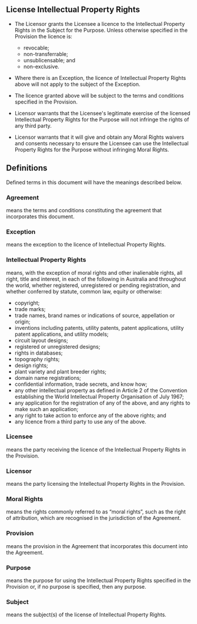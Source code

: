 ## License Intellectual Property Rights

- The Licensor grants the Licensee a licence to the Intellectual Property Rights in the Subject for the Purpose. Unless otherwise specified in the Provision the licence is:

  - revocable;
  - non-transferrable;
  - unsublicensable; and
  - non-exclusive.

- Where there is an Exception, the licence of Intellectual Property Rights above will not apply to the subject of the Exception.
- The licence granted above will be subject to the terms and conditions specified in the Provision.
- Licensor warrants that the Licensee's legitimate exercise of the licensed Intellectual Property Rights for the Purpose will not infringe the rights of any third party.
- Licensor warrants that it will give and obtain any Moral Rights waivers and consents necessary to ensure the Licensee can use the Intellectual Property Rights for the Purpose without infringing Moral Rights.

## Definitions

Defined terms in this document will have the meanings described below.

### Agreement
means the terms and conditions constituting the agreement that incorporates this document.

### Exception
means the exception to the licence of Intellectual Property Rights.

### Intellectual Property Rights
means, with the exception of moral rights and other inalienable rights, all right, title and interest, in each of the following in Australia and throughout the world, whether registered, unregistered or pending registration, and whether conferred by statute, common law, equity or otherwise:
- copyright;
- trade marks;
- trade names, brand names or indications of source, appellation or origin;
- inventions including patents, utility patents, patent applications, utility patent applications, and utility models;
- circuit layout designs;
- registered or unregistered designs;
- rights in databases;
- topography rights;
- design rights;
- plant variety and plant breeder rights;
- domain name registrations;
- confidential information, trade secrets, and know how;
- any other intellectual property as defined in Article 2 of the Convention establishing the World Intellectual Property Organisation of July 1967;
- any application for the registration of any of the above, and any rights to make such an application;
- any right to take action to enforce any of the above rights; and
- any licence from a third party to use any of the above.

### Licensee
means the party receiving the licence of the Intellectual Property Rights in the Provision.

### Licensor
means the party licensing the Intellectual Property Rights in the Provision.

### Moral Rights
means the rights commonly referred to as “moral rights”, such as the right of attribution, which are recognised in the jurisdiction of the Agreement.

### Provision
means the provision in the Agreement that incorporates this document into the Agreement.

### Purpose 
means the purpose for using the Intellectual Property Rights specified in the Provision or, if no purpose is specified, then any purpose.

### Subject
means the subject(s) of the license of Intellectual Property Rights.
